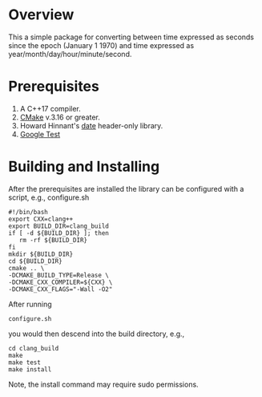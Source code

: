 # Overview

This a simple package for converting between time expressed as seconds since the epoch (January 1 1970) and time expressed as year/month/day/hour/minute/second.

# Prerequisites

   1. A C++17 compiler.
   2. [CMake](https://cmake.org/) v.3.16 or greater.
   3. Howard Hinnant's [date](https://github.com/HowardHinnant/date) header-only library.
   4. [Google Test](https://github.com/google/googletest)

# Building and Installing

After the prerequisites are installed the library can be configured with a script, e.g., configure.sh

    #!/bin/bash
    export CXX=clang++
    export BUILD_DIR=clang_build
    if [ -d ${BUILD_DIR} ]; then
       rm -rf ${BUILD_DIR}
    fi
    mkdir ${BUILD_DIR}
    cd ${BUILD_DIR}
    cmake .. \
    -DCMAKE_BUILD_TYPE=Release \
    -DCMAKE_CXX_COMPILER=${CXX} \
    -DCMAKE_CXX_FLAGS="-Wall -O2" 

After running 

    configure.sh

you would then descend into the build directory, e.g.,

    cd clang_build
    make
    make test
    make install

Note, the install command may require sudo permissions.
